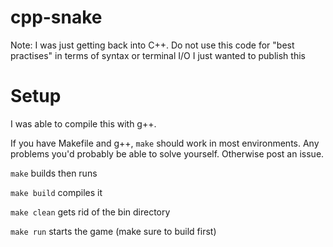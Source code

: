 # cpp-snake
Note: I was just getting back into C++. Do not use this code for "best practises" in terms of syntax or terminal I/O I just wanted to publish this

# Setup
I was able to compile this with g++.

If you have Makefile and g++, `make` should work in most environments. Any problems you'd probably be able to solve yourself. Otherwise post an issue.

`make` builds then runs

`make build` compiles it

`make clean` gets rid of the bin directory

`make run` starts the game (make sure to build first)
